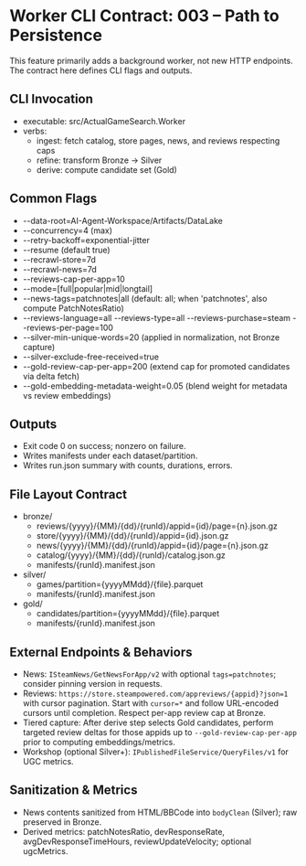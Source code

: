 # Worker CLI Contract: 003 – Path to Persistence

This feature primarily adds a background worker, not new HTTP endpoints. The contract here defines CLI flags and outputs.

## CLI Invocation
- executable: src/ActualGameSearch.Worker
- verbs:
  - ingest: fetch catalog, store pages, news, and reviews respecting caps
  - refine: transform Bronze → Silver
  - derive: compute candidate set (Gold)

## Common Flags
- --data-root=AI-Agent-Workspace/Artifacts/DataLake
- --concurrency=4 (max)
- --retry-backoff=exponential-jitter
- --resume (default true)
- --recrawl-store=7d
- --recrawl-news=7d
- --reviews-cap-per-app=10
- --mode=[full|popular|mid|longtail]
 - --news-tags=patchnotes|all (default: all; when 'patchnotes', also compute PatchNotesRatio)
 - --reviews-language=all --reviews-type=all --reviews-purchase=steam --reviews-per-page=100
 - --silver-min-unique-words=20 (applied in normalization, not Bronze capture)
 - --silver-exclude-free-received=true
 - --gold-review-cap-per-app=200 (extend cap for promoted candidates via delta fetch)
 - --gold-embedding-metadata-weight=0.05 (blend weight for metadata vs review embeddings)

## Outputs
- Exit code 0 on success; nonzero on failure.
- Writes manifests under each dataset/partition.
- Writes run.json summary with counts, durations, errors.

## File Layout Contract
- bronze/
  - reviews/{yyyy}/{MM}/{dd}/{runId}/appid={id}/page={n}.json.gz
  - store/{yyyy}/{MM}/{dd}/{runId}/appid={id}.json.gz
  - news/{yyyy}/{MM}/{dd}/{runId}/appid={id}/page={n}.json.gz
  - catalog/{yyyy}/{MM}/{dd}/{runId}/catalog.json.gz
  - manifests/{runId}.manifest.json
- silver/
  - games/partition={yyyyMMdd}/{file}.parquet
  - manifests/{runId}.manifest.json
- gold/
  - candidates/partition={yyyyMMdd}/{file}.parquet
  - manifests/{runId}.manifest.json

## External Endpoints & Behaviors
- News: `ISteamNews/GetNewsForApp/v2` with optional `tags=patchnotes`; consider pinning version in requests.
- Reviews: `https://store.steampowered.com/appreviews/{appid}?json=1` with cursor pagination. Start with `cursor=*` and follow URL-encoded cursors until completion. Respect per-app review cap at Bronze.
- Tiered capture: After derive step selects Gold candidates, perform targeted review deltas for those appids up to `--gold-review-cap-per-app` prior to computing embeddings/metrics.
- Workshop (optional Silver+): `IPublishedFileService/QueryFiles/v1` for UGC metrics.

## Sanitization & Metrics
- News contents sanitized from HTML/BBCode into `bodyClean` (Silver); raw preserved in Bronze.
- Derived metrics: patchNotesRatio, devResponseRate, avgDevResponseTimeHours, reviewUpdateVelocity; optional ugcMetrics.

